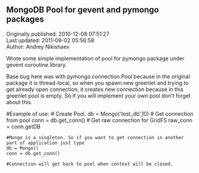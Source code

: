 ## MongoDB Pool for gevent and pymongo packages  
Originally published: 2010-12-08 07:51:27  
Last updated: 2011-09-02 05:56:58  
Author: Andrey Nikishaev  
  
Wrote some simple implementation of pool for pymongo package under gevent coroutine library.

Base bug here was with pymongo.connection.Pool because in the original package it is thread-local, so when you spawn new greenlet and trying to get already open connection, it creates new connection because in this greenlet pool is empty. So if you will implement your own pool don’t forget about this.

#Example of use:
    # Create Pool. 
    db = Mongo('test_db',10)
    # Get connection from pool
    conn = db.get_conn()
    # Get raw connection for GridFS
    raw_conn = conn.getDB

    #Mongo is a singleton. So if you want to get connection in another part of application just type
    db = Mongo()
    conn = db.get_conn()

    #Connection will get back to pool when context will be closed.